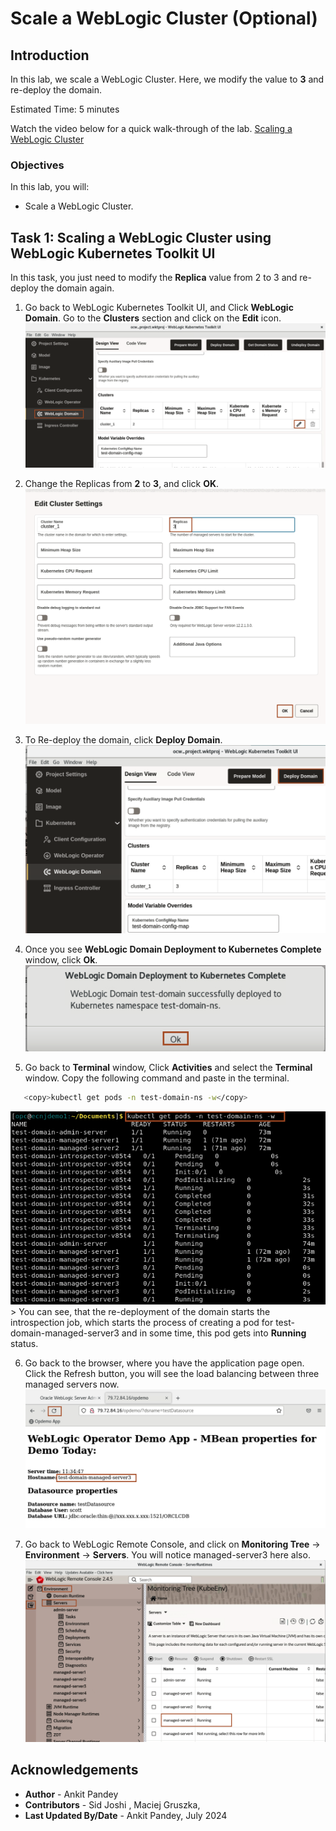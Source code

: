 # Scale a WebLogic Cluster (Optional) 

## Introduction

In this lab, we scale a WebLogic Cluster. Here, we modify the value to **3** and re-deploy the domain.

Estimated Time: 5 minutes

Watch the video below for a quick walk-through of the lab.
[Scaling a WebLogic Cluster](videohub:1_mcl3p6td)

### Objectives

In this lab, you will:

* Scale a WebLogic Cluster.


## Task 1: Scaling a WebLogic Cluster using WebLogic Kubernetes Toolkit UI

In this task, you just need to modify the **Replica** value from 2 to 3 and re-deploy the domain again. 

1. Go back to WebLogic Kubernetes Toolkit UI, and Click **WebLogic Domain**. Go to the **Clusters** section and click on the **Edit** icon.  
 ![Cluster Resize](images/cluster-resize.png)

2. Change the Replicas from **2** to **3**, and click **OK**. 
 ![Change Replicas](images/change-replicas.png)

3. To Re-deploy the domain, click **Deploy Domain**.
 ![Redeploy Domain](images/redeploy-domain.png)

4. Once you see **WebLogic Domain Deployment to Kubernetes Complete** window, click **Ok**.
 ![Deployment Complete](images/deployment-complete.png)

5. Go back to **Terminal** window, Click **Activities** and select the **Terminal** window. Copy the following command and paste in the terminal.
 ```bash
    <copy>kubectl get pods -n test-domain-ns -w</copy>
 ```
 ![View Scaling](images/view-scaling.png)
    > You can see, that the re-deployment of the domain starts the introspection job, which starts the process of creating a pod for test-domain-managed-server3 and in some time, this pod gets into **Running** status.

6. Go back to the browser, where you have the application page open. Click the Refresh button, you will see the load balancing between three managed servers now.
 ![new server](images/new-server.png)

7. Go back to WebLogic Remote Console, and click on **Monitoring Tree** -> **Environment** -> **Servers**. You will notice managed-server3 here also.
 ![remote console](images/remote-console.png)




## Acknowledgements

* **Author** -  Ankit Pandey
* **Contributors** - Sid Joshi , Maciej Gruszka, 
* **Last Updated By/Date** - Ankit Pandey, July 2024